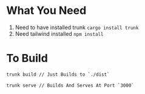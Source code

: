 # What You Need
1. Need to have installed trunk `cargo install trunk`
2. Need tailwind installed `npm install`

# To Build
```zsh
trunk build // Just Builds to `./dist`

trunk serve // Builds And Serves At Port `3000`
```
